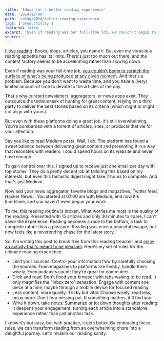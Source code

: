 ```yaml
---
title: 'Ideas for a better reading experience'
date: '2014-12-08'
path: '/blog/2014/better-reading-experience'
tags: ['productivity']
featured: false
excerpt: "Even if reading was our full-time job, we couldn't begin to scratch the surface of what's being produced at any given moment. Here are some rules to reclaim our reading sanity."
source: ''
---
```


[I love reading](/blog/2015/kindle-tribute). Books, blogs, articles, you name it. But even my voracious reading appetite has its limits. There's just too much out there, and the content factory seems to be accelerating rather than slowing down.

Even if reading was your full-time job, [you couldn't begin to scratch the surface of what's being produced at any given moment](/blog/2020/the-paradox-of-choice). And that's a problem. Because you don't want to waste time, and you have a (very) limited amount of time to devote to the articles of the day.

That's why curated newsletters, aggregators, or news apps exist. They outsource the tedious task of hunting for great content, relying on a third party to deliver the best stories based on its criteria (which might or might not align with yours).

But even with these platforms doing a great job, it's still overwhelming. You're bombarded with a torrent of articles, sites, or products that vie for your attention.

Say you like to read Medium posts. Well, I do. The platform has found a sweet balance between delivering great content and presenting it in a way that resonates with readers. I could spend hours on its website and never have enough.

To gain control over this, I signed up to receive just one email per day with top stories. They do a pretty decent job at tailoring this based on my interests, but even this fantastic digest might take 2 hours to complete. And that's just Medium.

Now add your news aggregator, favorite blogs and magazines, Twitter feed, Hacker News... You started at 07:00 am with Medium, and now it's lunchtime, and you haven't even begun your work.

To me, this reading routine is broken. What worries me most is the quality of the reading. Presented with 15 articles and only 30 minutes to spare, I can't savor the experience. Reading becomes a race to the bottom, a task to complete rather than a pleasure. Reading was once a peaceful escape, but now feels like a neverending chase for the latest story.

So, I'm writing this post to break free from this reading treadmill and [enjoy an activity that's meant to be pleasant](/blog/2019/stumbling-on-happiness). Here's my set of rules for the ultimate reading experience:

- Limit your sources: Control your information flow by carefully choosing the sources. From magazines to platforms like Feedly, handle them wisely. Even podcasts count; they're great for commuters.
- Click and read: Don't flood your browser with tabs waiting to be read. It only magnifies the "inbox zero" sensation. Engage with content one piece at a time, maybe through a mobile device for focused reading.
- Less content, more quality: Tricky but vital. Choose wisely, read less, enjoy more. Don't fear missing out. If something matters, it'll find you.
- Write it down, take notes: Summarize or jot down thoughts after reading. It deepens your engagement, turning each article into a standalone experience rather than just another task.

I know it's not easy, but with practice, it gets better. By embracing these rules, we can transform reading from an overwhelming chore into a delightful journey. Let's reclaim our reading sanity.
